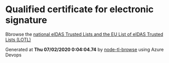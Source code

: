 # Qualified certificate for electronic signature 
 Bbrowse the [national eIDAS Trusted Lists and the EU List of eIDAS Trusted Lists (LOTL)](https://webgate.ec.europa.eu/tl-browser/#/) 
 
 
Generated at **Thu 07/02/2020  0:04:04.74** by [node-tl-browse](https://github.com/ymedlop/node-tl-browser) using Azure Devops 
